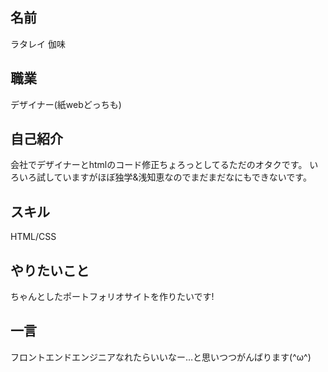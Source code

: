 ## 名前

ラタレイ 伽味

## 職業

デザイナー(紙webどっちも)

## 自己紹介

会社でデザイナーとhtmlのコード修正ちょろっとしてるただのオタクです。
いろいろ試していますがほぼ独学&浅知恵なのでまだまだなにもできないです。

## スキル

HTML/CSS

## やりたいこと

ちゃんとしたポートフォリオサイトを作りたいです!

## 一言

フロントエンドエンジニアなれたらいいなー…と思いつつがんばります(^ω^)
